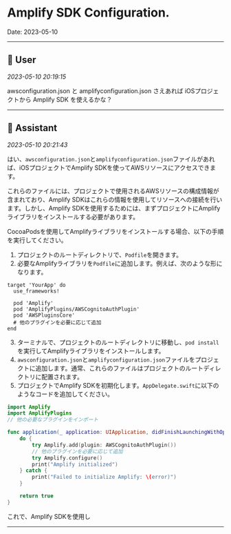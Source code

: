 # Amplify SDK Configuration.

Date: 2023-05-10

---

## 👤 User
*2023-05-10 20:19:15*

awsconfiguration.json と amplifyconfiguration.json さえあれば iOSプロジェクトから Amplify SDK を使えるかな？

---

## 🤖 Assistant
*2023-05-10 20:21:43*

はい、`awsconfiguration.json`と`amplifyconfiguration.json`ファイルがあれば、iOSプロジェクトでAmplify SDKを使ってAWSリソースにアクセスできます。

これらのファイルには、プロジェクトで使用されるAWSリソースの構成情報が含まれており、Amplify SDKはこれらの情報を使用してリソースへの接続を行います。しかし、Amplify SDKを使用するためには、まずプロジェクトにAmplifyライブラリをインストールする必要があります。

CocoaPodsを使用してAmplifyライブラリをインストールする場合、以下の手順を実行してください。

1. プロジェクトのルートディレクトリで、`Podfile`を開きます。
2. 必要なAmplifyライブラリを`Podfile`に追加します。例えば、次のような形になります。

```
target 'YourApp' do
  use_frameworks!

  pod 'Amplify'
  pod 'AmplifyPlugins/AWSCognitoAuthPlugin'
  pod 'AWSPluginsCore'
  # 他のプラグインを必要に応じて追加
end
```

3. ターミナルで、プロジェクトのルートディレクトリに移動し、`pod install`を実行してAmplifyライブラリをインストールします。
4. `awsconfiguration.json`と`amplifyconfiguration.json`ファイルをプロジェクトに追加します。通常、これらのファイルはプロジェクトのルートディレクトリに配置されます。
5. プロジェクトでAmplify SDKを初期化します。`AppDelegate.swift`に以下のようなコードを追加してください。

```swift
import Amplify
import AmplifyPlugins
// 他の必要なプラグインをインポート

func application(_ application: UIApplication, didFinishLaunchingWithOptions launchOptions: [UIApplication.LaunchOptionsKey: Any]?) -> Bool {
    do {
        try Amplify.add(plugin: AWSCognitoAuthPlugin())
        // 他のプラグインを必要に応じて追加
        try Amplify.configure()
        print("Amplify initialized")
    } catch {
        print("Failed to initialize Amplify: \(error)")
    }

    return true
}
```

これで、Amplify SDKを使用し

---
